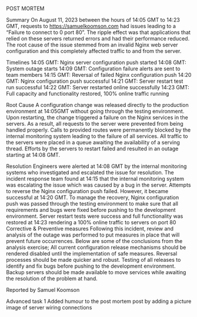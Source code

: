 POST MORTEM

Summary
On August 11, 2023 between the hours of 14:05 GMT to 14:23 GMT, requests to https://samuelkoomson.com had issues leading to a “Failure to connect to 0 port 80”. The ripple effect was that applications that relied on these servers returned errors and had their performance reduced.
The root cause of the issue stemmed from an invalid Nginx web server configuration and this completely affected traffic to and from the server.
 

 Timelines
14:05 GMT: Nginx server configuration push started
14:08 GMT: System outage starts
14:09 GMT: Configuration failure alerts are sent to team members
14:15 GMT: Reversal of failed Nginx configuration push
14:20 GMT: Nginx configuration push successful
14:21 GMT: Server restart test run successful
14:22 GMT: Server restarted online successfully
14:23 GMT: Full capacity and functionality restored, 100% online traffic running 


Root Cause
A configuration change was released directly to the production environment at 14:05GMT without going through the testing environment. Upon restarting, the change triggered a failure on the Nginx services in the servers.
As a result, all requests to the server were prevented from being handled properly. Calls to provided routes were permanently blocked by the internal monitoring system leading to the failure of all services.
All traffic to the servers were placed in a queue awaiting the availability of a serving thread. Efforts by the servers to restart failed and resulted in an outage starting at 14:08 GMT.


Resolution
Engineers were alerted at 14:08 GMT by the internal monitoring systems who investigated and escalated the issue for resolution. The incident response team found at 14:15 that the internal monitoring system was escalating the issue which was caused by a bug in the server. Attempts to reverse the Nginx configuration push failed. However, it became successful at 14:20 GMT.
To manage the  recovery, Nginx configuration push was passed through the testing environment to make sure that all requirements and bugs were fixed before pushing to the development environment. Server restart tests were success and full functionality was restored at 14:23 rendering a 100% online  traffic to servers on port 80
Corrective & Preventive measures
Following this incident, review and analysis of the outage was performed to put measures in place that will prevent future occurrences. Below are some of the conclusions from the analysis exercise;
All current configuration release mechanisms should be rendered disabled until the implementation of safe measures.
Reversal processes should be made quicker and robust.
Testing of all releases to identify and fix bugs before pushing to the development environment.
Backup servers should be made available to move services while awaiting the resolution of the problem at hand.


Reported by Samuel Koomson

Advanced task 1
Added humour to the post mortem post by adding a picture image of server wiring connections
